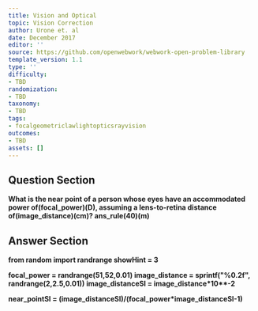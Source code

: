 ```yaml
---
title: Vision and Optical
topic: Vision Correction
author: Urone et. al
date: December 2017
editor: ''
source: https://github.com/openwebwork/webwork-open-problem-library
template_version: 1.1
type: ''
difficulty:
- TBD
randomization:
- TBD
taxonomy:
- TBD
tags:
- focalgeometriclawlightopticsrayvision
outcomes:
- TBD
assets: []
---
```


## Question Section 

<b>
What is the near point of a person whose eyes have an accommodated power of(focal_power)(D), assuming a lens-to-retina distance of(image_distance)(cm)?
ans_rule(40)(m)



## Answer Section

from random import randrange
showHint = 3

focal_power = randrange(51,52,0.01)
image_distance = sprintf("%0.2f", randrange(2,2.5,0.01))
image_distanceSI = image_distance*10**-2

near_pointSI = (image_distanceSI)/(focal_power*image_distanceSI-1)